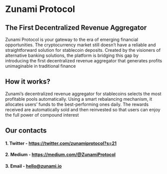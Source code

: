 # Zunami Protocol

## The First Decentralized Revenue Aggregator

Zunami Protocol is your gateway to the era of emerging financial opportunities. The cryptocurrency market still doesn’t have a reliable and straightforward solution for stablecoin deposits. Created by the visioners of alternative banking solutions, the platform is bridging this gap by introducing the first decentralized revenue aggregator that generates profits unimaginable in traditional finance

## How it works?

Zunami’s decentralized revenue aggregator for stablecoins selects the most profitable pools automatically. Using a smart rebalancing mechanism, it allocates users’ funds to the best-performing ones daily. The rewards received are automatically sold and then reinvested so that users can enjoy the full power of compound interest

## Our contacts

#### 1. Twitter - https://twitter.com/zunamiprotocol?s=21

#### 2. Medium - https://medium.com/@ZunamiProtocol

#### 3. Email - hello@zunami.io
